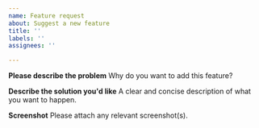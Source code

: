 ```yaml
---
name: Feature request
about: Suggest a new feature
title: ''
labels: ''
assignees: ''

---
```


**Please describe the problem**
Why do you want to add this feature?

**Describe the solution you'd like**
A clear and concise description of what you want to happen.

**Screenshot**
Please attach any relevant screenshot(s).

